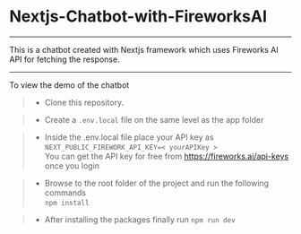# Nextjs-Chatbot-with-FireworksAI
***
This is a chatbot created with Nextjs framework which uses Fireworks AI API for fetching the response.
***

To view the demo of the chatbot
> - Clone this repository.

> - Create a `.env.local` file on the same level as the app folder

> - Inside the .env.local file place your API key as <br>
`NEXT_PUBLIC_FIREWORK_API_KEY=< yourAPIKey >`<br>
You can get the API key for free from <a href="https://fireworks.ai/api-keys">https://fireworks.ai/api-keys</a> once you login

> - Browse to the root folder of the project and run the following commands <br>
```npm install```

> - After installing the packages finally run ```npm run dev```
